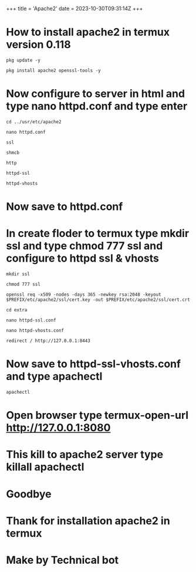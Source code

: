 +++
title = 'Apache2'
date = 2023-10-30T09:31:14Z
+++

# How to install apache2 in termux version 0.118

````
pkg update -y

pkg install apache2 openssl-tools -y

````

# Now configure to server in html and type nano httpd.conf and type enter

```
cd ../usr/etc/apache2

nano httpd.conf

ssl

shmcb

http

httpd-ssl

httpd-vhosts

```
# Now save to httpd.conf

# In create floder to termux type mkdir ssl and type chmod 777 ssl and configure to httpd ssl & vhosts

```
mkdir ssl

chmod 777 ssl

openssl req -x509 -nodes -days 365 -newkey rsa:2048 -keyout $PREFIX/etc/apache2/ssl/cert.key -out $PREFIX/etc/apache2/ssl/cert.crt

cd extra

nano httpd-ssl.conf

nano httpd-vhosts.conf

redirect / http://127.0.0.1:8443 

```
# Now save to httpd-ssl-vhosts.conf and type apachectl
```
apachectl

```
# Open browser type termux-open-url http://127.0.0.1:8080

# This kill to apache2 server type killall apachectl

# Goodbye
# Thank for installation apache2 in termux
# Make by Technical bot
